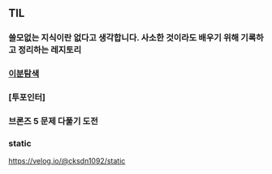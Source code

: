 
## TlL
### 쓸모없는 지식이란 없다고 생각합니다. 사소한 것이라도 배우기 위해 기록하고 정리하는 레지토리

### [이분탐색](https://github.com/Seol0716/TIL/blob/main/Binary_Search/README.md)

### [투포인터]

### 브론즈 5 문제 다풀기 도전

### static
https://velog.io/@cksdn1092/static 
